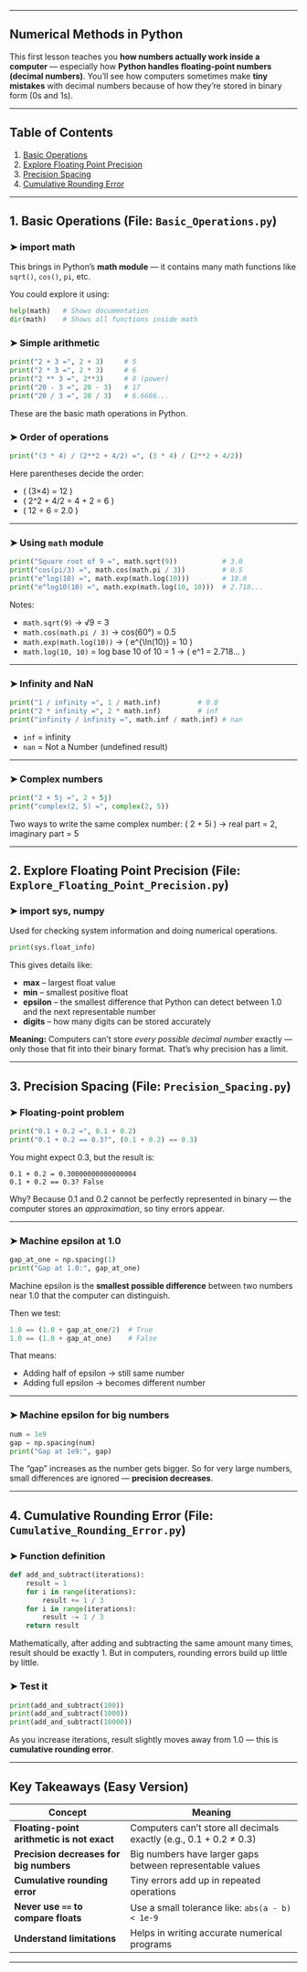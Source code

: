 
---

## Numerical Methods in Python

This first lesson teaches you **how numbers actually work inside a computer** — especially how **Python handles floating-point numbers (decimal numbers)**.
You’ll see how computers sometimes make **tiny mistakes** with decimal numbers because of how they’re stored in binary form (0s and 1s).

---

## Table of Contents

1. [Basic Operations](#basic-operations)
2. [Explore Floating Point Precision](#explore-floating-point-precision)
3. [Precision Spacing](#precision-spacing)
4. [Cumulative Rounding Error](#cumulative-rounding-error)

---

##  1. Basic Operations (File: `Basic_Operations.py`)

### ➤ import math

This brings in Python’s **math module** — it contains many math functions like `sqrt()`, `cos()`, `pi`, etc.

You could explore it using:

```python
help(math)   # Shows documentation
dir(math)    # Shows all functions inside math
```

### ➤ Simple arithmetic

```python
print("2 + 3 =", 2 + 3)     # 5
print("2 * 3 =", 2 * 3)     # 6
print("2 ** 3 =", 2**3)     # 8 (power)
print("20 - 3 =", 20 - 3)   # 17
print("20 / 3 =", 20 / 3)   # 6.6666...
```

These are the basic math operations in Python.

### ➤ Order of operations

```python
print("(3 * 4) / (2**2 + 4/2) =", (3 * 4) / (2**2 + 4/2))
```

Here parentheses decide the order:

* ( (3×4) = 12 )
* ( 2^2 + 4/2 = 4 + 2 = 6 )
* ( 12 ÷ 6 = 2.0 )

---

### ➤ Using `math` module

```python
print("Square root of 9 =", math.sqrt(9))           # 3.0
print("cos(pi/3) =", math.cos(math.pi / 3))         # 0.5
print("e^log(10) =", math.exp(math.log(10)))        # 10.0
print("e^log10(10) =", math.exp(math.log(10, 10)))  # 2.718...
```

 Notes:

* `math.sqrt(9)` → √9 = 3
* `math.cos(math.pi / 3)` → cos(60°) = 0.5
* `math.exp(math.log(10))` → ( e^{\ln(10)} = 10 )
* `math.log(10, 10)` = log base 10 of 10 = 1 → ( e^1 = 2.718... )

---

### ➤ Infinity and NaN

```python
print("1 / infinity =", 1 / math.inf)         # 0.0
print("2 * infinity =", 2 * math.inf)         # inf
print("infinity / infinity =", math.inf / math.inf) # nan
```



* `inf` = infinity
* `nan` = Not a Number (undefined result)

---

### ➤ Complex numbers

```python
print("2 + 5j =", 2 + 5j)
print("complex(2, 5) =", complex(2, 5))
```

Two ways to write the same complex number:
( 2 + 5i ) → real part = 2, imaginary part = 5

---

## 2. Explore Floating Point Precision (File: `Explore_Floating_Point_Precision.py`)

### ➤ import sys, numpy

Used for checking system information and doing numerical operations.

```python
print(sys.float_info)
```

This gives details like:

* **max** – largest float value
* **min** – smallest positive float
* **epsilon** – the smallest difference that Python can detect between 1.0 and the next representable number
* **digits** – how many digits can be stored accurately

**Meaning:**
Computers can’t store *every possible decimal number* exactly — only those that fit into their binary format.
That’s why precision has a limit.

---

##  3. Precision Spacing (File: `Precision_Spacing.py`)

### ➤ Floating-point problem

```python
print("0.1 + 0.2 =", 0.1 + 0.2)
print("0.1 + 0.2 == 0.3?", (0.1 + 0.2) == 0.3)
```

You might expect 0.3, but the result is:

```
0.1 + 0.2 = 0.30000000000000004
0.1 + 0.2 == 0.3? False
```

 Why?
Because 0.1 and 0.2 cannot be perfectly represented in binary — the computer stores an *approximation*, so tiny errors appear.

---

### ➤ Machine epsilon at 1.0

```python
gap_at_one = np.spacing(1)
print("Gap at 1.0:", gap_at_one)
```

Machine epsilon is the **smallest possible difference** between two numbers near 1.0 that the computer can distinguish.

Then we test:

```python
1.0 == (1.0 + gap_at_one/2)  # True
1.0 == (1.0 + gap_at_one)    # False
```

That means:

* Adding half of epsilon → still same number
* Adding full epsilon → becomes different number

---

### ➤ Machine epsilon for big numbers

```python
num = 1e9
gap = np.spacing(num)
print("Gap at 1e9:", gap)
```

The “gap” increases as the number gets bigger.
So for very large numbers, small differences are ignored — **precision decreases**.

---

## 4. Cumulative Rounding Error (File: `Cumulative_Rounding_Error.py`)

### ➤ Function definition

```python
def add_and_subtract(iterations):
    result = 1
    for i in range(iterations):
        result += 1 / 3
    for i in range(iterations):
        result -= 1 / 3
    return result
```

Mathematically, after adding and subtracting the same amount many times, result should be exactly 1.
But in computers, rounding errors build up little by little.

### ➤ Test it

```python
print(add_and_subtract(100))
print(add_and_subtract(1000))
print(add_and_subtract(10000))
```

As you increase iterations, result slightly moves away from 1.0 — this is **cumulative rounding error**.

---

##  Key Takeaways (Easy Version)

| Concept                                    | Meaning                                                            |
| ------------------------------------------ | ------------------------------------------------------------------ |
| **Floating-point arithmetic is not exact** | Computers can’t store all decimals exactly (e.g., 0.1 + 0.2 ≠ 0.3) |
| **Precision decreases for big numbers**    | Big numbers have larger gaps between representable values          |
| **Cumulative rounding error**              | Tiny errors add up in repeated operations                          |
| **Never use `==` to compare floats**       | Use a small tolerance like: `abs(a - b) < 1e-9`                    |
| **Understand limitations**                 | Helps in writing accurate numerical programs                       |

---


